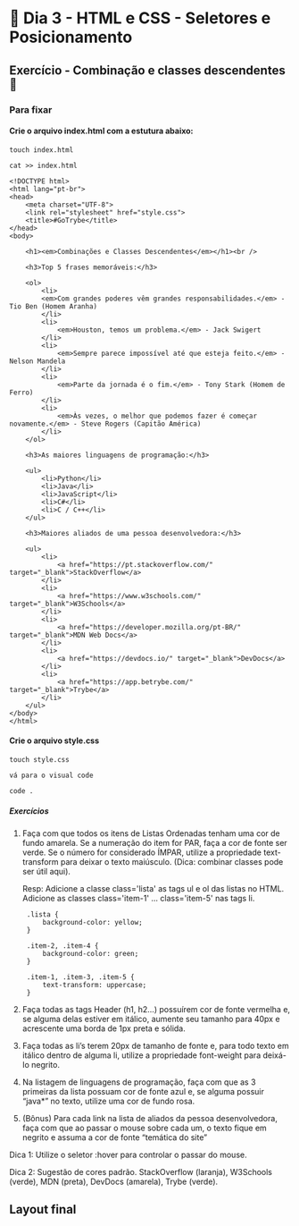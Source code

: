 # 🎯 Dia 3 - HTML e CSS - Seletores e Posicionamento

## Exercício - Combinação e classes descendentes 🚀

### Para fixar

#### Crie o arquivo index.html com a estutura abaixo:

    touch index.html

    cat >> index.html

    <!DOCTYPE html>
    <html lang="pt-br">
    <head>
        <meta charset="UTF-8">
        <link rel="stylesheet" href="style.css">
        <title>#GoTrybe</title>
    </head>
    <body>
        
        <h1><em>Combinações e Classes Descendentes</em></h1><br />
        
        <h3>Top 5 frases memoráveis:</h3>
        
        <ol>
            <li>
            <em>Com grandes poderes vêm grandes responsabilidades.</em> - Tio Ben (Homem Aranha)
            </li>
            <li>
                <em>Houston, temos um problema.</em> - Jack Swigert
            </li>
            <li>
                <em>Sempre parece impossível até que esteja feito.</em> - Nelson Mandela
            </li>
            <li>
                <em>Parte da jornada é o fim.</em> - Tony Stark (Homem de Ferro)
            </li>
            <li>
                <em>Às vezes, o melhor que podemos fazer é começar novamente.</em> - Steve Rogers (Capitão América)
            </li>
        </ol>
            
        <h3>As maiores linguagens de programação:</h3>
            
        <ul>
            <li>Python</li>
            <li>Java</li>
            <li>JavaScript</li>
            <li>C#</li>
            <li>C / C++</li>
        </ul>
           
        <h3>Maiores aliados de uma pessoa desenvolvedora:</h3>
           
        <ul>
            <li>
                <a href="https://pt.stackoverflow.com/" target="_blank">StackOverflow</a>
            </li>
            <li>
                <a href="https://www.w3schools.com/" target="_blank">W3Schools</a>
            </li>
            <li>
                <a href="https://developer.mozilla.org/pt-BR/" target="_blank">MDN Web Docs</a>
            </li>
            <li>
                <a href="https://devdocs.io/" target="_blank">DevDocs</a>
            </li>
            <li>
                <a href="https://app.betrybe.com/" target="_blank">Trybe</a>
            </li>
        </ul>
    </body>
    </html>

#### Crie o arquivo style.css

    touch style.css

    vá para o visual code

    code .

##### Exercícios

1. Faça com que todos os itens de Listas Ordenadas tenham uma cor de fundo amarela. Se a numeração do item for PAR, faça a cor de fonte ser verde. Se o número for considerado ÍMPAR, utilize a propriedade text-transform para deixar o texto maiúsculo. (Dica: combinar classes pode ser útil aqui).

    Resp: Adicione a classe class='lista' as tags ul e ol das listas no HTML.
          Adicione as classes class='item-1' ... class='item-5' nas tags li. 

        .lista {
            background-color: yellow;
        }

        .item-2, .item-4 {
            background-color: green;    
        }

        .item-1, .item-3, .item-5 {
            text-transform: uppercase;
        }

2. Faça todas as tags Header (h1, h2…) possuírem cor de fonte vermelha e, se alguma delas estiver em itálico, aumente seu tamanho para 40px e acrescente uma borda de 1px preta e sólida.

3. Faça todas as li’s terem 20px de tamanho de fonte e, para todo texto em itálico dentro de alguma li, utilize a propriedade font-weight para deixá-lo negrito.

4. Na listagem de linguagens de programação, faça com que as 3 primeiras da lista possuam cor de fonte azul e, se alguma possuir “java*” no texto, utilize uma cor de fundo rosa.

5. (Bônus) Para cada link na lista de aliados da pessoa desenvolvedora, faça com que ao passar o mouse sobre cada um, o texto fique em negrito e assuma a cor de fonte “temática do site”

Dica 1: Utilize o seletor :hover para controlar o passar do mouse.

Dica 2: Sugestão de cores padrão. StackOverflow (laranja), W3Schools (verde), MDN (preta), DevDocs (amarela), Trybe (verde).

## Layout final

